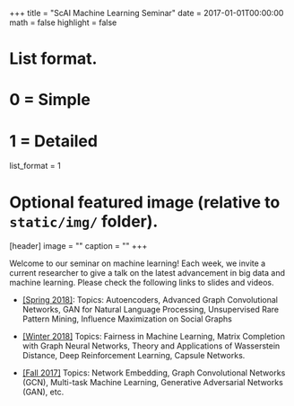 +++
title = "ScAI Machine Learning Seminar"
date = 2017-01-01T00:00:00
math = false
highlight = false

# List format.
#   0 = Simple
#   1 = Detailed
list_format = 1

# Optional featured image (relative to `static/img/` folder).
[header]
image = ""
caption = ""
+++

Welcome to our seminar on machine learning! Each week, we invite a current researcher to give a talk on the latest advancement in big data and machine learning. Please check the following links to slides and videos.

- [\[Spring 2018\]](http://yunshengb.com/spring-2018-machine-learning-seminar/): Topics: Autoencoders, Advanced Graph Convolutional Networks, GAN for Natural Language Processing, Unsupervised Rare Pattern Mining, Influence Maximization on Social Graphs

- [\[Winter 2018\]](http://yunshengb.com/winter-2018-machine-learning-seminar/) Topics: Fairness in Machine Learning, Matrix Completion with Graph Neural Networks, Theory and Applications of Wasserstein Distance, Deep Reinforcement Learning, Capsule Networks.

- [\[Fall 2017\]](http://yunshengb.com/fall-2017-machine-learning-seminar/) Topics: Network Embedding, Graph Convolutional Networks (GCN), Multi-task Machine Learning, Generative Adversarial Networks (GAN), etc.

